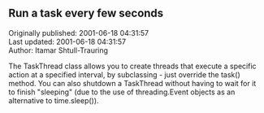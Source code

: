 ## Run a task every few seconds  
Originally published: 2001-06-18 04:31:57  
Last updated: 2001-06-18 04:31:57  
Author: Itamar Shtull-Trauring  
  
The TaskThread class allows you to create threads that execute a specific action at a specified interval, by subclassing - just override the task() method. You can also shutdown a TaskThread without having to wait for it to finish "sleeping" (due to the use of threading.Event objects as an alternative to time.sleep()).